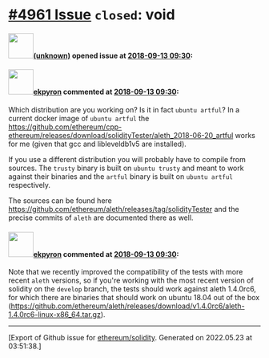 # [\#4961 Issue](https://github.com/ethereum/solidity/issues/4961) `closed`: void

#### <img src="(unknown)" width="50">[(unknown)]((unknown)) opened issue at [2018-09-13 09:30](https://github.com/ethereum/solidity/issues/4961):



#### <img src="https://avatars.githubusercontent.com/u/1347491?v=4" width="50">[ekpyron](https://github.com/ekpyron) commented at [2018-09-13 09:30](https://github.com/ethereum/solidity/issues/4961#issuecomment-420998234):

Which distribution are you working on? Is it in fact ``ubuntu artful``? In a current docker image of ``ubuntu artful`` the https://github.com/ethereum/cpp-ethereum/releases/download/solidityTester/aleth_2018-06-20_artful works for me (given that gcc and libleveldb1v5 are installed).

If you use a different distribution you will probably have to compile from sources. The ``trusty`` binary is built on ``ubuntu trusty`` and meant to work against their binaries and the ``artful`` binary is built on ``ubuntu artful`` respectively.

The sources can be found here https://github.com/ethereum/aleth/releases/tag/solidityTester and the precise commits of ``aleth`` are documented there as well.

#### <img src="https://avatars.githubusercontent.com/u/1347491?v=4" width="50">[ekpyron](https://github.com/ekpyron) commented at [2018-09-13 09:30](https://github.com/ethereum/solidity/issues/4961#issuecomment-421261959):

Note that we recently improved the compatibility of the tests with more recent ``aleth`` versions, so if you're working with the most recent version of solidity on the ``develop`` branch, the tests should work against aleth 1.4.0rc6, for which there are binaries that should work on ubuntu 18.04 out of the box (https://github.com/ethereum/aleth/releases/download/v1.4.0rc6/aleth-1.4.0rc6-linux-x86_64.tar.gz).


-------------------------------------------------------------------------------



[Export of Github issue for [ethereum/solidity](https://github.com/ethereum/solidity). Generated on 2022.05.23 at 03:51:38.]
